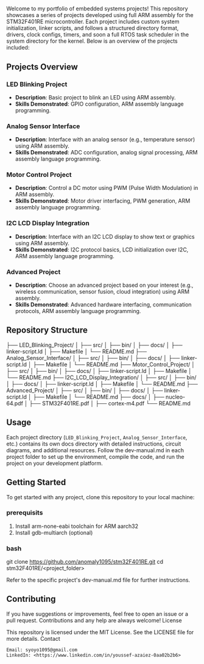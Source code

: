 # 

Welcome to my portfolio of embedded systems projects! This repository showcases a series of projects developed using full ARM assembly for the STM32F401RE microcontroller. Each project includes custom system initialization, linker scripts, and follows a structured directory format, drivers, clock configs, timers, and soon a full RTOS task scheduler in the system directory for the kernel. Below is an overview of the projects included:

## Projects Overview

### LED Blinking Project

- **Description**: Basic project to blink an LED using ARM assembly.
- **Skills Demonstrated**: GPIO configuration, ARM assembly language programming.

### Analog Sensor Interface

- **Description**: Interface with an analog sensor (e.g., temperature sensor) using ARM assembly.
- **Skills Demonstrated**: ADC configuration, analog signal processing, ARM assembly language programming.

### Motor Control Project

- **Description**: Control a DC motor using PWM (Pulse Width Modulation) in ARM assembly.
- **Skills Demonstrated**: Motor driver interfacing, PWM generation, ARM assembly language programming.

### I2C LCD Display Integration

- **Description**: Interface with an I2C LCD display to show text or graphics using ARM assembly.
- **Skills Demonstrated**: I2C protocol basics, LCD initialization over I2C, ARM assembly language programming.

### Advanced Project

- **Description**: Choose an advanced project based on your interest (e.g., wireless communication, sensor fusion, cloud integration) using ARM assembly.
- **Skills Demonstrated**: Advanced hardware interfacing, communication protocols, ARM assembly language programming.

## Repository Structure

├── LED_Blinking_Project/
│ ├── src/
│ ├── bin/
│ ├── docs/
│ ├── linker-script.ld
│ ├── Makefile
│ └── README.md
├── Analog_Sensor_Interface/
│ ├── src/
│ ├── bin/
│ ├── docs/
│ ├── linker-script.ld
│ ├── Makefile
│ └── README.md
├── Motor_Control_Project/
│ ├── src/
│ ├── bin/
│ ├── docs/
│ ├── linker-script.ld
│ ├── Makefile
│ └── README.md
├── I2C_LCD_Display_Integration/
│ ├── src/
│ ├── bin/
│ ├── docs/
│ ├── linker-script.ld
│ ├── Makefile
│ └── README.md
├── Advanced_Project/
│ ├── src/
│ ├── bin/
│ ├── docs/
│ ├── linker-script.ld
│ ├── Makefile
│ └── README.md
├── docs/
│ ├── nucleo-64.pdf
│ ├── STM32F401RE.pdf
│ ├── cortex-m4.pdf
└── README.md

## Usage

Each project directory (`LED_Blinking_Project`, `Analog_Sensor_Interface`, etc.) contains its own docs directory with detailed instructions, circuit diagrams, and additional resources. Follow the dev-manual.md in each project folder to set up the environment, compile the code, and run the project on your development platform.

## Getting Started

To get started with any project, clone this repository to your local machine:

### prerequisits

1. Install arm-none-eabi toolchain for ARM aarch32
2. Install gdb-multiarch (optional)

### bash

git clone <https://github.com/anomaly1095/stm32F401RE.git>
cd stm32F401RE/<project_folder>

Refer to the specific project's dev-manual.md file for further instructions.

## Contributing

If you have suggestions or improvements, feel free to open an issue or a pull request. Contributions and any help are always welcome!
License

This repository is licensed under the MIT License. See the LICENSE file for more details.
Contact

    Email: syoyo1095@gmail.com
    LinkedIn: <https://www.linkedin.com/in/youssef-azaiez-0aa02b2b6>
